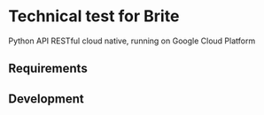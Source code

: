# Technical test for Brite

Python API RESTful cloud native, running on Google Cloud Platform

## Requirements


## Development
